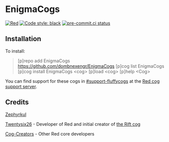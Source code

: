 # EnigmaCogs

[![Red](https://img.shields.io/badge/Red-DiscordBot-red.svg)](https://github.com/Cog-Creators/Red-DiscordBot/tree/V3/develop)
[![Code style: black](https://img.shields.io/badge/code%20style-black-000000.svg)](https://github.com/ambv/black)
[![pre-commit.ci status](https://results.pre-commit.ci/badge/github/Zephyrkul/FluffyCogs/master.svg)](https://results.pre-commit.ci/latest/github/Zephyrkul/FluffyCogs/master)



## Installation

To install:

> [p]repo add EnigmaCogs <https://github.com/dombnexengr/EnigmaCogs>
> [p]cog list EnigmaCogs
> [p]cog install EnigmaCogs &lt;cog&gt;
> [p]load &lt;cog&gt;
> [p]help &lt;Cog&gt;


You can find support for these cogs in [#support-fluffycogs](https://discord.com/channels/240154543684321280/902011844439457824) at the [Red cog support server](https://discord.gg/GET4DVk).

## Credits

[Zephyrkul](https://github.com/Zephyrkul)

[Twentysix26](https://github.com/Twentysix26) - Developer of Red and initial creator of [the Rift cog](https://github.com/Twentysix26/26-Cogs/blob/master/rift/)

[Cog-Creators](https://github.com/Cog-Creators) - Other Red core developers
